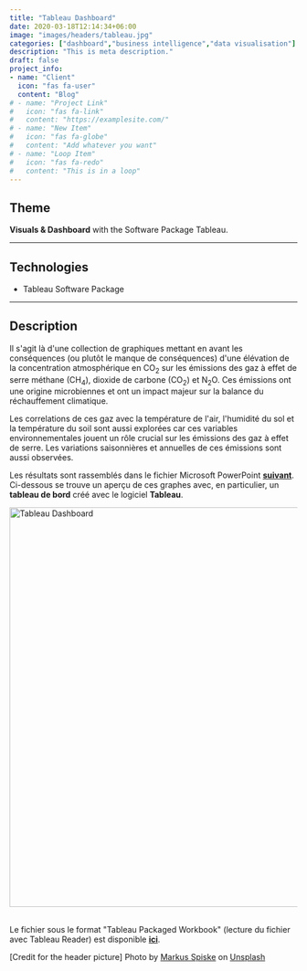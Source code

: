 ```yaml
---
title: "Tableau Dashboard"
date: 2020-03-18T12:14:34+06:00
image: "images/headers/tableau.jpg"
categories: ["dashboard","business intelligence","data visualisation"]
description: "This is meta description."
draft: false
project_info:
- name: "Client"
  icon: "fas fa-user"
  content: "Blog"
# - name: "Project Link"
#   icon: "fas fa-link"
#   content: "https://examplesite.com/"
# - name: "New Item"
#   icon: "fas fa-globe"
#   content: "Add whatever you want"
# - name: "Loop Item"
#   icon: "fas fa-redo"
#   content: "This is in a loop"
---
```


## Theme

**Visuals & Dashboard** with the Software Package Tableau.

---

## Technologies

- Tableau Software Package

---

## Description

Il s'agit là d'une collection de graphiques mettant en avant les conséquences (ou plutôt le manque de conséquences) d'une élévation de la concentration atmosphérique en CO<sub>2</sub> sur les émissions des gaz à effet de serre méthane (CH<sub>4</sub>), dioxide de carbone (CO<sub>2</sub>) et N<sub>2</sub>O. Ces émissions ont une origine microbiennes et ont un impact majeur sur la balance du réchauffement climatique.  

Les correlations de ces gaz avec la température de l'air, l'humidité du sol et la température du soil sont aussi explorées car ces variables environnementales jouent un rôle crucial sur les émissions des gaz à effet de serre. Les variations saisonnières et annuelles de ces émissions sont aussi observées.

Les résultats sont rassemblés dans le fichier Microsoft PowerPoint [**suivant**](/documents/tableau_visuals.pptx "Tableau Visuals"). Ci-dessous se trouve un aperçu de ces graphes avec, en particulier, un **tableau de bord** créé avec le logiciel **Tableau**.

<img alt="Tableau Dashboard" width="700" src="/images/portfolio/tableau_dashboard.png">&nbsp;

Le fichier sous le format "Tableau Packaged Workbook" (lecture du fichier avec Tableau Reader) est disponible [**ici**](/documents/tableau_visuals.twbx "Tableau File").

<!-- credits -->
[Credit for the header picture] Photo by <a href="https://unsplash.com/@markusspiske?utm_source=unsplash&utm_medium=referral&utm_content=creditCopyText">Markus Spiske</a> on <a href="https://unsplash.com/s/photos/tableau?utm_source=unsplash&utm_medium=referral&utm_content=creditCopyText">Unsplash</a>

